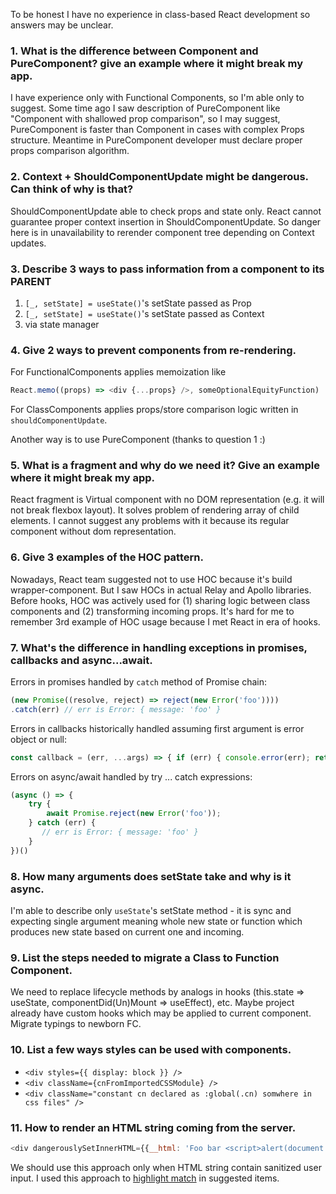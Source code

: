 To be honest I have no experience in class-based React development so answers may be unclear. 

### 1. What is the difference between Component and PureComponent? give an example where it might break my app.

I have experience only with Functional Components, so I'm able only to suggest.
Some time ago I saw description of PureComponent like "Component with shallowed prop comparison", so I may suggest,
PureComponent is faster than Component in cases with complex Props structure. Meantime in PureComponent developer must declare proper
props comparison algorithm.

### 2. Context + ShouldComponentUpdate might be dangerous. Can think of why is that?

ShouldComponentUpdate able to check props and state only. React cannot guarantee proper context insertion in ShouldComponentUpdate.
So danger here is in unavailability to rerender component tree depending on Context updates. 

### 3. Describe 3 ways to pass information from a component to its PARENT
1. `[_, setState] = useState()`'s setState passed as Prop
2. `[_, setState] = useState()`'s setState passed as Context
3. via state manager

### 4. Give 2 ways to prevent components from re-rendering.

For FunctionalComponents applies memoization like 
```js
React.memo((props) => <div {...props} />, someOptionalEquityFunction)
```

For ClassComponents applies props/store comparison logic written in `shouldComponentUpdate`.

Another way is to use PureComponent (thanks to question 1 :)

### 5. What is a fragment and why do we need it? Give an example where it might break my app.

React fragment is Virtual component with no DOM representation (e.g. it will not break flexbox layout).
It solves problem of rendering array of child elements.
I cannot suggest any problems with it because its regular component without dom representation.

### 6. Give 3 examples of the HOC pattern.
Nowadays, React team suggested not to use HOC because it's build wrapper-component. But I saw HOCs in actual Relay and Apollo libraries.
Before hooks, HOC was actively used for (1) sharing logic between class components and (2) transforming incoming props.
It's hard for me to remember 3rd example of HOC usage because I met React in era of hooks.

### 7. What's the difference in handling exceptions in promises, callbacks and async...await.
Errors in promises handled by `catch` method of Promise chain:
```js
(new Promise((resolve, reject) => reject(new Error('foo'))))
.catch(err) // err is Error: { message: 'foo' } 
```

Errors in callbacks historically handled assuming first argument is error object or null:
```js
const callback = (err, ...args) => { if (err) { console.error(err); return; } /* handling rest of args */ }
```

Errors on async/await handled by try ... catch expressions:
```js
(async () => {
    try {
        await Promise.reject(new Error('foo'));
    } catch (err) {
       // err is Error: { message: 'foo' }
    }
})()
```

### 8. How many arguments does setState take and why is it async.
I'm able to describe only `useState`'s setState method - it is sync and expecting single argument meaning whole new state or function which produces new state based on current one and incoming.

### 9. List the steps needed to migrate a Class to Function Component.
We need to replace lifecycle methods by analogs in hooks (this.state => useState, componentDid(Un)Mount => useEffect), etc.
Maybe project already have custom hooks which may be applied to current component. 
Migrate typings to newborn FC.

### 10. List a few ways styles can be used with components.
* `<div styles={{ display: block }} />`
* `<div className={cnFromImportedCSSModule} />`
* `<div className="constant cn declared as :global(.cn) somwhere in css files" />`

### 11. How to render an HTML string coming from the server.
```js
<div dangerouslySetInnerHTML={{__html: 'Foo bar <script>alert(document.cookie)</script>'}} />
```
We should use this approach only when HTML string contain sanitized user input.
I used this approach to [highlight match](https://github.com/vaseker/deel-test/blob/main/src/components/Suggest/Elem.tsx#L15) in suggested items.
